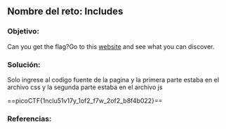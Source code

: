 ## Nombre del reto: Includes


### Objetivo:
Can you get the flag?Go to this [website](http://saturn.picoctf.net:57833/) and see what you can discover.


### Solución:
Solo ingrese al codigo fuente de la pagina y la primera parte estaba en el 
archivo css y la segunda parte estaba en el archivo js


==picoCTF{1nclu51v17y_1of2_f7w_2of2_b8f4b022}==

### Referencias:
